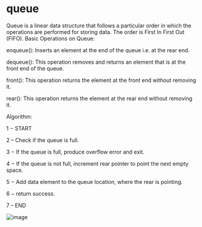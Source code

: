 # queue
Queue is a linear data structure that follows a particular order in which the operations are performed for storing data. The order is First In First Out (FIFO). Basic Operations on Queue:

enqueue(): Inserts an element at the end of the queue i.e. at the rear end.

dequeue(): This operation removes and returns an element that is at the front end of the queue.

front(): This operation returns the element at the front end without removing it.

rear(): This operation returns the element at the rear end without removing it.

Algorithm:

1 − START

2 – Check if the queue is full.

3 − If the queue is full, produce overflow error and exit.

4 − If the queue is not full, increment rear pointer to point the next empty space.

5 − Add data element to the queue location, where the rear is pointing.

6 − return success.

7 – END


![image](https://user-images.githubusercontent.com/124857336/234474667-c7fae56d-8809-4326-8b0d-f7371b583c71.png)
